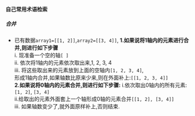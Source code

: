 #### 自己常用术语检索
##### 合并
- 已有数据`array1=[[1, 2]]`,`array2=[[3, 4]]`,
**1.如果说将1轴内的元素进行合并,则进行如下步骤**  
i. 现准备一个空的轴`[ ]`  
ii. 依次将1轴内的元素依次取出来,1, 2, 3, 4  
iii. 将这些取出来的元素放到上面的空轴内`[1, 2, 3, 4]`,  
形成1轴内合并,如果轴数比原来少来,则在外面补上:`[[1, 2, 3, 4]]`  
**2.如果说将0轴内的元素合并,则进行如下步骤:**
i.依次取出0轴内的所有元素:`[1, 2]`, `[3, 4]`  
ii.给取出的元素外面套上一个轴形成0轴的元素合并`[[1, 2], [3, 4]]`  
iii. 如果轴数变少了,就外面原样补上,否则结束.